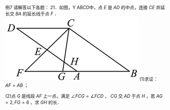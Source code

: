 例7 请解答以下各题： 21．如图，Y ABCD中，点 $E$ 是 $A D$ 的中点，连接 $C E$ 并延长交 $B A$ 的延长线于点 $F$ ．
![](<../../qs_image_DB/专题1-2_一文吃透相似三角形12个模型·共14类题型（解析版）/56622fa728786ba79e329f127c2e23ee77c4f3b71f1b8ba25daad29074beb3c0.jpg>)
(1)求证： $A F = A B$ ；

(2)点 $G$ 是线段 $A F$ 上一点，满足 $\angle F C G = \angle F C D$ ， $C G$ 交 $A D$ 于点 $H$ ，若 $\mathit { A G } = 2 , \mathit { F G } = 6$ ，求 $G H$ 的长．
